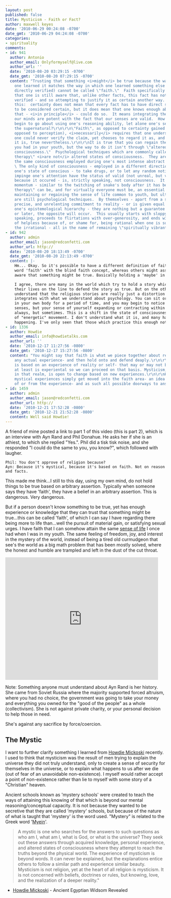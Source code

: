 ```yaml
---
layout: post
published: false
title: Mysticism - Faith or Fact?
author: maxwell keyes
date: '2010-06-29 00:24:08 -0700'
date_gmt: '2010-06-29 04:24:08 -0700'
categories:
- spirituality
comments:
- id: 941
  author: Antonio
  author_email: Onlyformyself@live.com
  author_url: ''
  date: '2010-08-20 03:29:15 -0700'
  date_gmt: '2010-08-20 07:29:15 -0700'
  content: "Trusting that something <i>might</i> be true because the way in which
    one learned it matches the way in which one learned something else (which he later
    directly verified) cannot be called \"faith.\"  Faith specifically means ignoring
    that one is still aware that, unlike other facts, this fact has not been directly
    verified - and so attempting to justify it as certain another way.  That was is
    this:  certainty does not mean that every fact has to have direct sensory verification
    to be considered certain, but it does mean that one knows enough about the fact
    that - <i>in principle</i> - could do so.  It means integrating the fact that
    our minds are potent with the fact that our senses are valid.  How does one even
    begin to go about using one's reasoning ability, let alone one's senses, to verify
    the supernatural?\r\n\r\n\"Faith\", as opposed to certainty gained via logic (as
    opposed to perception), <i>necessarily</i> requires that one understand that
    one could never verify the claim, yet chooses to regard it as, and live as if
    it is, true nevertheless.\r\n\r\nIt is true that you can regain the sense of life
    you had in your youth, but the way to do it isn't through \"altered states of
    consciousness.\"  Psychological techniques which are commonly called \"spiritual
    therapy\" <i>are not</i> altered states of consciousness.  They are in kind
    the same consciousness employed during one's most intense abstract reasoning.
    \ The only kind of consciousness - employed in a different direction.  To alter
    one's state of conscious - to take drugs, or to let any random notion that might
    impinge one's attention have the status of valid (not unreal, but valid) simply
    because it occured - is, strictly speaking, not consciousness.  It is neurological
    momentum - similar to the twitching of snake's body after it has been beheaded.\r\n\r\n\"Spiritual
    therapy\" can be, and for virtually everyone must be, an essential component of
    maintaining or regaining the sense of life common to youth, but ultimately they
    are still psychological techniques.  By themselves - apart from a strict, rigorous,
    precise, and unrelenting commitment to reality - or is given equal placement on
    one's epistemological hierarchy - they are nothing but a guarantee that, sooner
    or later, the opposite will occur.  This usually starts with sloppy thinking and
    speaking, proceeds to flirtations with over-generosity, and ends with a feeling
    of helpless because of, or shame for, being rational when one is surrounded by
    the irrational - all in the name of remaining \"spiritually vibrant.\""
- id: 942
  author: admin
  author_email: jason@redconfetti.com
  author_url: http://
  date: '2010-08-20 18:13:49 -0700'
  date_gmt: '2010-08-20 22:13:49 -0700'
  content: |-
    Hm... Okay. So it's possible to have a different definition of faith. Surely some might strongly associate the
    word 'faith' with the blind faith concept, whereas others might associate it with what you've described...being
    aware that something might be true. Basically holding a 'maybe' in their own mind regarding certain things.

    I agree, there are many in the world which try to hold a story which they were told as true. Some will even lay
    their lives on the line to defend the story as true. But on the other side of that coin there are those which
    understand that the religious stories are really just a distortion of ancient "teaching" which definitely
    integrates with what we understand about psychology. You can sit or lie down and meditate and place your attention
    in your own body for a period of time, and you may begin to notice sensations in your own body...not through your
    senses, but your sense of yourself expanding or contracting within your normal boundaries of your body. Not
    always, but sometimes. This is a shift in the state of consciousness. Typically you may find that there are a kind
    of "energetic" movement. I don't understand what it is, and many have told me that you can't explain what is
    happening. I've only seen that those which practice this enough notice improvements in their quality of life.
- id: 1336
  author: Howdie
  author_email: info@howdietalks.com
  author_url: ''
  date: '2010-12-17 11:27:56 -0800'
  date_gmt: '2010-12-17 15:27:56 -0800'
  content: "You might say that faith is what we piece together about reality without
    any actual experience- and then hold onto and defend deaply.\r\n\r\nMysticism
    is based on an experience of reality or self- that may or may not be true, but
    at least is experiental so we can proceed on that basis. Mysticism, if it stays
    in that realm, is open to change based on new experiences.\r\n\r\nHowever most
    mystical experiences simply get moved into the faith area- an idea one knows everything
    of or from the experience- and as such all possible doorways to answers close"
- id: 1459
  author: admin
  author_email: jason@redconfetti.com
  author_url: http://
  date: '2010-12-21 17:52:28 -0800'
  date_gmt: '2010-12-21 21:52:28 -0800'
  content: Well said Howdie!
---
```


A friend of mine posted a link to part 1 of this video (this is part 2), which
is an interview with Ayn Rand and Phil Donahue. He asks her if she is an
athiest, to which she replied "Yes.". Phil did a tisk tisk noise, and she
responded "I could do the same to you, you know?", which followed with laugher.

```
Phil: You don't approve of religion because?
Ayn: Because it's mystical, because it's based on faith. Not on reason and facts.
```

This made me think...I still to this day, using my own mind, do not hold things
to be true based on arbitrary assertion. Typically when someone says they have
'faith', they have a belief in an arbitrary assertion. This is dangerous. Very
dangerous.

But if a person doesn't know something to be true, yet has enough experience or
knowledge that they can trust that something might be true...this can be called
'faith', of which I can say I have regarding there being more to life
than...well the pursuit of material gain, or satisfying sexual urges. I have
faith that I can somehow attain the same [sense of
life](http://aynrandlexicon.com/lexicon/sense_of_life.html) I once had when I
was in my youth. The same feeling of freedom, joy, and interest in the mystery
of the world, instead of being a tired old curmudgeon that see's the world as a
big math problem that has been mostly solved, where the honest and humble are
trampled and left in the dust of the cut throat.

<object classid="clsid:d27cdb6e-ae6d-11cf-96b8-444553540000" width="480"
  height="385"
  codebase="http://download.macromedia.com/pub/shockwave/cabs/flash/swflash.cab#version=6,0,40,0">
  <param name="allowFullScreen" value="true" />
  <param name="allowscriptaccess" value="always" />
  <param name="src" value="http://www.youtube.com/v/6N4KbLbGYgk&amp;hl=en_US&amp;fs=1&amp;color1=0x3a3a3a&amp;color2=0x999999" />
  <param name="allowfullscreen" value="true" />
  <embed type="application/x-shockwave-flash" width="480" height="385"
    src="http://www.youtube.com/v/6N4KbLbGYgk&amp;hl=en_US&amp;fs=1&amp;color1=0x3a3a3a&amp;color2=0x999999"
    allowscriptaccess="always" allowfullscreen="true" />
</object>

Note: Something anyone must understand about Ayn Rand is her history. She came
from Soviet Russia where the majority supported forced altruism, where you had
no choice, the government was going to take your money and everything you owned
for the "good of the people" as a whole (collectivism). She is not against
private charity, or your personal decision to help those in need.

She's against any sacrifice by force/coercion.

## The Mystic

I want to further clarify something I learned from [Howdie
Mickoski](http://www.howdietalks.com/) recently. I used to think that mysticism
was the result of men trying to explain the universe they did not truly
understand, only to create a sense of security for themselves in the universe,
or to explain what happens to us after we die (out of fear of an unavoidable
non-existence). I myself would rather accept a point of non-existence rather
than lie to myself with some story of a "Christian" heaven.

Ancient schools known as 'mystery schools' were created to teach the ways of
attaining this knowing of that which is beyond our mental reasoning/conceptual
capacity. It is not because they wanted to be secretive that they are called
'mystery' schools, but because of the nature of what is taught that 'mystery' is
the word used. "Mystery" is related to the Greek word
'[Myein](http://www.freemasons-freemasonry.com/chornenky.html)'.

> A mystic is one who searches for the answers to such questions as who am I,
> what am I, what is God, or what is the universe? They seek out these answers
> through acquired knowledge, personal experience, and altered states of
> consciousness where they attempt to reach the truths beyond the physical
> world. The experience of mysticism is beyond words. It can never be explained,
> but the explanations entice others to follow a similar path and experience
> similar beauty. Mysticism is not religion, yet at the heart of all religion is
> mysticism. It is not concerned with beliefs, doctrines or rules, but knowing,
> love, and the realization of a deeper reality."

- [Howdie Mickoski](http://www.egyptian-wisdom-revealed.com/) - Ancient Egyptian
  Widsom Revealed
